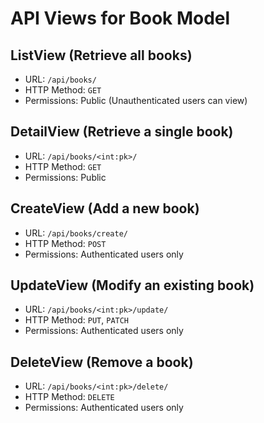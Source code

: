 # API Views for Book Model

## ListView (Retrieve all books)
- URL: `/api/books/`
- HTTP Method: `GET`
- Permissions: Public (Unauthenticated users can view)

## DetailView (Retrieve a single book)
- URL: `/api/books/<int:pk>/`
- HTTP Method: `GET`
- Permissions: Public

## CreateView (Add a new book)
- URL: `/api/books/create/`
- HTTP Method: `POST`
- Permissions: Authenticated users only

## UpdateView (Modify an existing book)
- URL: `/api/books/<int:pk>/update/`
- HTTP Method: `PUT`, `PATCH`
- Permissions: Authenticated users only

## DeleteView (Remove a book)
- URL: `/api/books/<int:pk>/delete/`
- HTTP Method: `DELETE`
- Permissions: Authenticated users only
